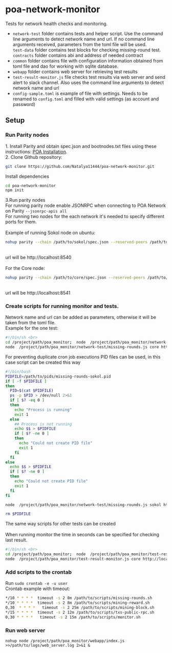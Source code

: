 # poa-network-monitor

Tests for network health checks and monitoring.
<br>
<ul>
<li><code>network-test</code> folder contains tests and helper script. 
Use the command line arguments to detect network name and url. 
If no command line arguments received, parameters from the toml file will be used. <br>
<code>test-data</code> folder contains test blocks for checking missing-round test. <br>
<code>contracts</code> folder contains abi and address of needed contract
</li>
<li><code>common</code> folder contains file with configuration information obtained from toml file and dao 
for working with sqlite database.
</li>
<li><code>webapp</code> folder contains web server for retrieving test results
</li>
<li><code>test-result-monitor.js</code> file checks test results via web server and send alert to slack channel. 
Also uses the command line arguments to detect network name and url</li>
<li><code>config-sample.toml</code> is example of file with settings. Needs to be renamed to <code>config.toml</code> 
and filled with valid settings (as account and password)  </li>
</ul>
<h2>Setup</h2>

<h3>Run Parity nodes</h3>
1. Install Parity and obtain spec.json and bootnodes.txt files using these instructions: <a href="https://github.com/poanetwork/wiki/wiki/POA-Installation">POA Installation</a>.<br>
2. Clone Github repository:

```sh
git clone https://github.com/Natalya11444/poa-network-monitor.git
```
Install dependencies <br>

```sh
cd poa-network-monitor 
npm init
```
3.Run parity nodes <br>
For running parity node enable JSONRPC when connecting to POA Network on Parity <code>--jsonrpc-apis all</code><br>
For running two nodes for the each network it's needed to specify different ports for them. <br><br>
Example of running Sokol node on ubuntu:<br>

```sh
nohup parity --chain /path/to/sokol/spec.json --reserved-peers /path/to/sokol/bootnodes.txt --jsonrpc-apis all --port 30300 --jsonrpc-port 8540 --ws-port 8450 --ui-port 8180 --no-ipc > /path/to/logs/parity-sokol.log 2>&1 &
```

<br>url will be http://localhost:8540<br><br>
For the Core node:<br>

```sh
nohup parity --chain /path/to/core/spec.json --reserved-peers /path/to/core/bootnodes.txt --jsonrpc-apis all --port 30301 --jsonrpc-port 8541 --ws-port 8451 --ui-port 8181 --no-ipc > /path/to/logs/parity-core.log 2>&1 &
```

<br>url will be http://localhost:8541


<h3>Create scripts for running monitor and tests. </h3>
Network name and url can be added as parameters, otherwise it will be taken from the toml file. <br>
Example for the one test: <br>

```sh
#!/bin/sh <br>
cd /project/path/poa_monitor;  node  /project/path/poa_monitor/network-test/missing-rounds.js sokol http://localhost:8540 >> /path/to/logs/missing-rounds-sokol-log 2>&1;
node  /project/path/poa_monitor/network-test/missing-rounds.js core http://localhost:8541 >> /path/to/logs/missing-rounds-core-log 2>&1;
```
For preventing duplicate cron job executions PID files can be used, in this case script can be created this way

```sh
#!/bin/bash
PIDFILE=/path/to/pids/missing-rounds-sokol.pid
if [ -f $PIDFILE ]
then
  PID=$(cat $PIDFILE)
  ps -p $PID > /dev/null 2>&1
  if [ $? -eq 0 ]
  then
    echo "Process is running"
    exit 1
  else
    ## Process is not running
    echo $$ > $PIDFILE
    if [ $? -ne 0 ]
    then
      echo "Could not create PID file"
      exit 1
    fi
  fi
else
  echo $$ > $PIDFILE
  if [ $? -ne 0 ]
  then
    echo "Could not create PID file"
    exit 1
  fi
fi

node  /project/path/poa_monitor/network-test/missing-rounds.js sokol http://localhost:8540 >> /path/to/logs/missing-rounds-sokol-log 2>&1;

rm $PIDFILE
```

The same way scripts for other tests can be created <br><br>
When running monitor the time in seconds can be specified for checking last result. <br>

```sh
#!/bin/sh <br>
cd /project/path/poa_monitor;  node  /project/path/poa_monitor/test-result-monitor.js sokol http://localhost:8540 2400 >>/path/to/logs/monitor-sokol-log 2>&1;
node  /project/path/poa_monitor/test-result-monitor.js core http://localhost:8541 2400 >>/path/to/logs/monitor-core-log 2>&1
```

<h3>Add scripts to the crontab </h3>
Run <code>sudo crontab -e -u user</code> <br>
Crontab example with timeout: 

```sh
*/10 * * * *  timeout -s 2 8m /path/to/scripts/missing-rounds.sh
*/10 * * * *  timeout -s 2 8m /path/to/scripts/mining-reward.sh
0,30  * * * *   timeout -s 2 25m /path/to/scripts/mining-block.sh
*/15 * * * *  timeout -s 2 12m /path/to/scripts/txs-public-rpc.sh
0,30 * * * *   timeout -s 2 15m /path/to/scripts/monitor.sh
```
<h3>Run web server </h3>
<code>nohup node /project/path/poa_monitor/webapp/index.js >>/path/to/logs/web_server.log 2>&1 & </code>